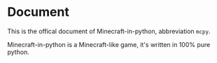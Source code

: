 # Document
This is the offical document of Minecraft-in-python, abbreviation `mcpy`.

Minecraft-in-python is a Minecraft-like game, it's written in 100% pure python.
